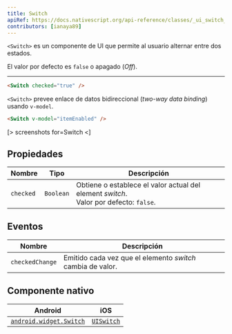 ```yaml
---
title: Switch
apiRef: https://docs.nativescript.org/api-reference/classes/_ui_switch_.switch
contributors: [ianaya89]
---
```


`<Switch>` es un componente de UI que permite al usuario alternar entre dos estados.

El valor por defecto es `false` o apagado (*Off*).

---

```html
<Switch checked="true" />
```

`<Switch>` prevee enlace de datos bidireccional (*two-way data binding*) usando `v-model`.

```html
<Switch v-model="itemEnabled" />
```

[> screenshots for=Switch <]

## Propiedades

| Nombre | Tipo | Descripción |
|------|------|-------------|
| `checked` | `Boolean` | Obtiene o establece el valor actual del element *switch*.<br/>Valor por defecto: `false`.

## Eventos

| Nombre | Descripción |
|------|-------------|
| `checkedChange`| Emitido cada vez que el elemento *switch* cambia de valor.

## Componente nativo

| Android | iOS |
|---------|-----|
| [`android.widget.Switch`](https://developer.android.com/reference/android/widget/Switch.html) | [`UISwitch`](https://developer.apple.com/documentation/uikit/uiswitch)
